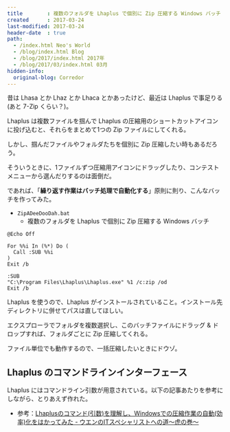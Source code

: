 ```yaml
---
title        : 複数のフォルダを Lhaplus で個別に Zip 圧縮する Windows バッチ
created      : 2017-03-24
last-modified: 2017-03-24
header-date  : true
path:
  - /index.html Neo's World
  - /blog/index.html Blog
  - /blog/2017/index.html 2017年
  - /blog/2017/03/index.html 03月
hidden-info:
  original-blog: Corredor
---
```


昔は Lhasa とか Lhaz とか Lhaca とかあったけど、最近は Lhaplus で事足りる (あと 7-Zip くらい？)。

Lhaplus は複数ファイルを掴んで Lhaplus の圧縮用のショートカットアイコンに投げ込むと、それらをまとめて1つの Zip ファイルにしてくれる。

しかし、掴んだファイルやフォルダたちを個別に Zip 圧縮したい時もあるだろう。

そういうときに、1ファイルずつ圧縮用アイコンにドラッグしたり、コンテストメニューから選んだりするのは面倒だ。

であれば、「__繰り返す作業はバッチ処理で自動化する__」原則に則り、こんなバッチを作ってみた。

- `ZipADeeDooDah.bat`
  - 複数のフォルダを Lhaplus で個別に Zip 圧縮する Windows バッチ

```batch
@Echo Off

For %%i In (%*) Do (
  Call :SUB %%i
)
Exit /b

:SUB
"C:\Program Files\Lhaplus\Lhaplus.exe" %1 /c:zip /od
Exit /b
```

Lhaplus を使うので、Lhaplus がインストールされていること。インストール先ディレクトリに併せてパスは直してほしい。

エクスプローラでフォルダを複数選択し、このバッチファイルにドラッグ & ドロップすれば、フォルダごとに Zip 圧縮してくれる。

ファイル単位でも動作するので、一括圧縮したいときにドウゾ。

## Lhaplus のコマンドラインインターフェース

Lhaplus にはコマンドライン引数が用意されている。以下の記事あたりを参考にしながら、とりあえず作れた。

- 参考：[Lhaplusのコマンド(引数)を理解し、Windowsでの圧縮作業の自動(効率)化をはかってみた - ウエンのITスペシャリストへの道〜虎の巻〜](http://d.hatena.ne.jp/uen1130/touch/20101205/p1)
